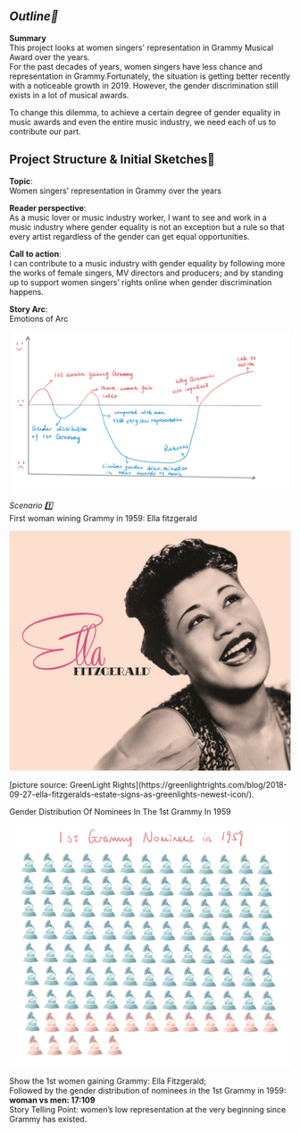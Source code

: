 ***Outline🔖***
---
**Summary**  
This project looks at women singers' representation in Grammy Musical Award over the years.  
For the past decades of years, women singers have less chance and representation in Grammy.Fortunately, the situation is getting better recently with a noticeable growth in 2019. However, the gender discrimination still exists in a lot of musical awards.  
   
To change this dilemma, to achieve a certain degree of gender equality in music awards and even the entire music industry, we need each of us to contribute our part.  
  
**Project Structure & Initial Sketches📝**
---
**Topic**:   
Women singers’ representation in Grammy over the years

**Reader perspective**:  
As a music lover or music industry worker, I want to see and work in a music industry where gender equality is not an exception but a rule so that every artist regardless of the gender can get equal opportunities.

**Call to action**:  
I can contribute to a music industry with gender equality by following more the works of female singers, MV directors and producers; and by standing up to support women singers’ rights online when gender discrimination happens.

**Story Arc**:  
Emotions of Arc
<p align = "center">
<img src="Emotions of Arc.jpg" width="600"/> 
</p>
  
*Scenario 1️⃣*      
First woman wining Grammy in 1959: Ella fitzgerald
<p align = "center">
<img src="Ella-Fitzgerald-Banner-Image.jpeg" width="600"/> 
</p>     
[picture source: GreenLight Rights](https://greenlightrights.com/blog/2018-09-27-ella-fitzgeralds-estate-signs-as-greenlights-newest-icon/). 
    
    
Gender Distribution Of Nominees In The 1st Grammy In 1959
<p align = "center">
<img src="Scenario1.jpg" width="600"/> 
</p>       
   
Show the 1st women gaining Grammy: Ella Fitzgerald;   
Followed by the gender distribution of nominees in the 1st Grammy in 1959:  
**woman vs men: 17:109**      
Story Telling Point: women’s low representation at the very beginning since Grammy has existed.  





